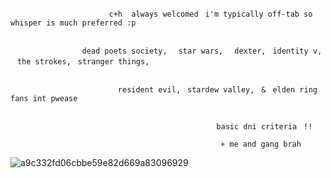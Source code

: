 

                          c+h  always welcomedㅤi'm typically off-tab so whisper is much preferred :p


                    dead poets society,ㅤ star wars,ㅤ dexter,ㅤidentity v,ㅤthe strokes,ㅤstranger things,

  
                            resident evil,ㅤstardew valley,ㅤ&ㅤelden ring fans int pwease 

  
                                                  basic dni criteriaㅤ!!
  
                                                   ⌖ me and gang brah

  
   ![a9c332fd06cbbe59e82d669a83096929](https://github.com/user-attachments/assets/78aa5bad-46d0-4053-be4d-aea84317598b)
